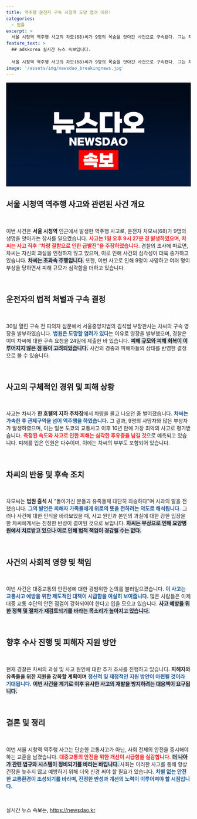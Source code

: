 ```yaml
---
title: 역주행 운전자 구속 시청역 도망 염려 이유!
categories:
  - 법률
excerpt: >
  서울 시청역 역주행 사고의 차모(68)씨가 9명의 목숨을 앗아간 사건으로 구속됐다. 그는 차량 결함을 주장하며 사과했지만, 피해 복구는 엿보이지 않는 상황이다. 사고의 충격이 여전히 가시지 않고 있다.
feature_text: >
  ## adskorea 실시간 뉴스 속보입니다.

  서울 시청역 역주행 사고의 차모(68)씨가 9명의 목숨을 앗아간 사건으로 구속됐다. 그는 차량 결함을 주장하며 사과했지만, 피해 복구는 엿보이지 않는 상황이다. 사고의 충격이 여전히 가시지 않고 있다.
image: '/assets/img/newsdao_breakingnews.jpg'
---
```


<p><img src="/assets/img/newsdao_breakingnews.jpg" alt="adskorea 속보" /></p>

<h2 data-ke-size="size26">서울 시청역 역주행 사고와 관련된 사건 개요</h2>

<p data-ke-size="size16">&nbsp;</p>

<p>이번 사건은 <b>서울 시청역</b> 인근에서 발생한 역주행 사고로, 운전자 차모씨(68)가 9명의 생명을 앗아가는 참사를 일으켰습니다. <b><span style="color: #ee2323;">사고는 1일 오후 9시 27분 경 발생하였으며, 차씨는 사고 직후 “차량 결함으로 인한 급발진”을 주장하였습니다.</span></b> 경찰의 조사에 따르면, 차씨는 자신의 과실을 인정하지 않고 있으며, 이로 인해 사건의 심각성이 더욱 증가하고 있습니다. <b><span style="background-color: #21538527;">차씨는 초과속 주행입니다.</span></b> 또한, 이번 사고로 인해 9명이 사망하고 여러 명이 부상을 당하면서 피해 규모가 심각함을 더하고 있습니다. </p>

<p data-ke-size="size16">&nbsp;</p>

<h2 data-ke-size="size26">운전자의 법적 처벌과 구속 결정</h2>

<p data-ke-size="size16">&nbsp;</p>

<p>30일 열린 구속 전 피의자 심문에서 서울중앙지법의 김석범 부장판사는 차씨의 구속 영장을 발부하였습니다. <b><span style="color: #1a5490;">법원은 도망할 염려가 있다</span></b>는 이유로 영장을 발부했으며, 경찰은 이미 차씨에 대한 구속 요청을 24일에 제출한 바 있습니다. <b><span style="background-color: #21538527;">피해 규모와 피해 회복이 이루어지지 않은 점 등이 고려되었습니다.</span></b> 사건의 경중과 피해자들의 상태를 반영한 결정으로 볼 수 있습니다. </p>

<p data-ke-size="size16">&nbsp;</p>

<h2 data-ke-size="size26">사고의 구체적인 경위 및 피해 상황</h2>

<p data-ke-size="size16">&nbsp;</p>

<p>사고는 차씨가 <b>한 호텔의 지하 주차장</b>에서 차량을 몰고 나오던 중 벌어졌습니다. <b><span style="color: #1a5490;">차씨는 가속한 후 관제구역을 넘어 역주행을 하였습니다.</span></b> 그 결과, 9명의 사망자와 많은 부상자가 발생하였으며, 이는 일본 도쿄의 교통사고 이후 10년 만에 가장 최악의 사고로 평가받습니다. <b><span style="color: #ee2323;">측정된 속도와 사고로 인한 피해는 심각한 후유증을 남길 것</span></b>으로 예측되고 있습니다. 피해를 입은 인원은 다수이며, 이에는 차씨의 부부도 포함되어 있습니다. </p>

<p data-ke-size="size16">&nbsp;</p>

<h2 data-ke-size="size26">차씨의 반응 및 후속 조치</h2>

<p data-ke-size="size16">&nbsp;</p>

<p>차모씨는 <b>법원 출석 시</b> "돌아가신 분들과 유족들께 대단히 죄송하다"며 사과의 말을 전했습니다. <b><span style="color: #1a5490;">그의 발언은 피해자 가족들에게 위로의 뜻을 전하려는 의도로 해석됩니다.</span></b> 그러나 사건에 대한 인식을 바라보았을 때, 사고 원인과 본인의 과실에 대한 강한 입장을 한 차씨에게서는 진정한 반성이 결여된 것으로 보입니다. <b><span style="background-color: #21538527;">차씨는 부상으로 인해 요양병원에서 치료받고 있으나 이로 인해 법적 책임이 경감될 수는 없다.</span></b> </p>

<p data-ke-size="size16">&nbsp;</p>

<h2 data-ke-size="size26">사건의 사회적 영향 및 책임</h2>

<p data-ke-size="size16">&nbsp;</p>

<p>이번 사건은 대중교통의 안전성에 대한 광범위한 논의를 불러일으켰습니다. <b><span style="color: #1a5490;">이 사고는 교통사고 예방을 위한 제도적인 대책이 시급함을 여실히 보여줍니다.</span></b> 많은 사람들은 이제 대중 교통 수단의 안전 점검이 강화되어야 한다고 입을 모으고 있습니다. <b><span style="background-color: #21538527;">사고 예방을 위한 정책 및 절차가 재검토되기를 바라는 목소리가 높아지고 있습니다.</span></b></p>

<p data-ke-size="size16">&nbsp;</p>

<h2 data-ke-size="size26">향후 수사 진행 및 피해자 지원 방안</h2>

<p data-ke-size="size16">&nbsp;</p>

<p>현재 경찰은 차씨의 과실 및 사고 원인에 대한 추가 조사를 진행하고 있습니다. <b>피해자와 유족들을 위한 지원을 강화할 계획이며</b> <b><span style="color: #1a5490;">정신적 및 재정적인 지원 방안이 마련될 것이라 기대됩니다.</span></b> <b><span style="background-color: #21538527;">이번 사건을 계기로 이후 유사한 사고의 재발을 방지하려는 대응책이 요구됩니다.</span></b> </p>

<p data-ke-size="size16">&nbsp;</p>

<h2 data-ke-size="size26">결론 및 정리</h2>

<p data-ke-size="size16">&nbsp;</p>

<p>이번 서울 시청역 역주행 사고는 단순한 교통사고가 아닌, 사회 전체의 안전을 중시해야 하는 교훈을 남겼습니다. <b><span style="color: #ee2323;">대중교통의 안전을 위한 개선이 시급함을 실감합니다.</span></b> <b><span style="background-color: #21538527;">더 나아가 관련 법규와 시스템이 정비되기를 바라는 바입니다. </span></b> 사회는 이러한 사고를 통해 항상 긴장을 늦추지 않고 예방하기 위해 더욱 신경 써야 할 필요가 있습니다. <b><span style="color: #1a5490;">차별 없는 안전한 교통환경이 조성되기를 바라며, 진정한 반성과 개선의 노력이 이루어져야 할 시점입니다.</span></b> </p>

<p data-ke-size="size16">&nbsp;</p>
실시간 뉴스 속보는, <a href="https://newsdao.kr" rel="dofollow">https://newsdao.kr</a>


